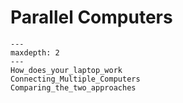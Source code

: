 # Parallel Computers


```{toctree}
---
maxdepth: 2
---
How_does_your_laptop_work
Connecting_Multiple_Computers
Comparing_the_two_approaches
```